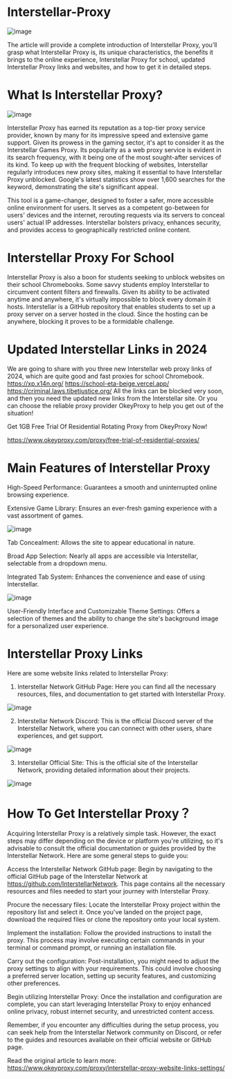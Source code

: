 # Interstellar-Proxy

![image](https://github.com/OkeyProxyCom/Interstellar-Proxy/assets/150340973/20a8b51d-86e8-4833-b994-5ebee5cf5bb1)

The article will provide a complete introduction of Interstellar Proxy, you’ll grasp what Interstellar Proxy is, its unique characteristics, the benefits it brings to the online experience, Interstellar Proxy for school, updated Interstellar Proxy links and websites, and how to get it in detailed steps.

# What Is Interstellar Proxy?

![image](https://github.com/OkeyProxyCom/Interstellar-Proxy/assets/150340973/5367019c-1988-4f28-9fdf-6c2229f4299c)

Interstellar Proxy has earned its reputation as a top-tier proxy service provider, known by many for its impressive speed and extensive game support. Given its prowess in the gaming sector, it's apt to consider it as the Interstellar Games Proxy. Its popularity as a web proxy service is evident in its search frequency, with it being one of the most sought-after services of its kind. To keep up with the frequent blocking of websites, Interstellar regularly introduces new proxy sites, making it essential to have Interstellar Proxy unblocked. Google's latest statistics show over 1,600 searches for the keyword, demonstrating the site's significant appeal.

This tool is a game-changer, designed to foster a safer, more accessible online environment for users. It serves as a competent go-between for users' devices and the internet, rerouting requests via its servers to conceal users' actual IP addresses. Interstellar bolsters privacy, enhances security, and provides access to geographically restricted online content.

# Interstellar Proxy For School
Interstellar Proxy is also a boon for students seeking to unblock websites on their school Chromebooks. Some savvy students employ Interstellar to circumvent content filters and firewalls. Given its ability to be activated anytime and anywhere, it's virtually impossible to block every domain it hosts. Interstellar is a GitHub repository that enables students to set up a proxy server on a server hosted in the cloud. Since the hosting can be anywhere, blocking it proves to be a formidable challenge.

# Updated Interstellar Links in 2024
We are going to share with you three new Interstellar web proxy links of 2024, which are quite good and fast proxies for school Chromebook.
https://xp.x14n.org/
https://school-eta-beige.vercel.app/
https://criminal.laws.tibetjustice.org/
All the links can be blocked very soon, and then you need the updated new links from the Interstellar site. Or you can choose the reliable proxy provider OkeyProxy to help you get out of the situation!

Get 1GB Free Trial Of Residential Rotating Proxy from OkeyProxy Now!

https://www.okeyproxy.com/proxy/free-trial-of-residential-proxies/

# Main Features of Interstellar Proxy

High-Speed Performance: Guarantees a smooth and uninterrupted online browsing experience.

Extensive Game Library: Ensures an ever-fresh gaming experience with a vast assortment of games.

![image](https://github.com/OkeyProxyCom/Interstellar-Proxy/assets/150340973/9b7b41e3-6ad9-40c6-8c78-af52a06ccce7)

Tab Concealment: Allows the site to appear educational in nature.

Broad App Selection: Nearly all apps are accessible via Interstellar, selectable from a dropdown menu.

Integrated Tab System: Enhances the convenience and ease of using Interstellar.

![image](https://github.com/OkeyProxyCom/Interstellar-Proxy/assets/150340973/842b116f-0504-4b9b-8287-db6a387e6614)

User-Friendly Interface and Customizable Theme Settings: Offers a selection of themes and the ability to change the site's background image for a personalized user experience.

# Interstellar Proxy Links
Here are some website links related to Interstellar Proxy:
1. Interstellar Network GitHub Page: Here you can find all the necessary resources, files, and documentation to get started with Interstellar Proxy.

![image](https://github.com/OkeyProxyCom/Interstellar-Proxy/assets/150340973/37d903d1-ce56-4cc7-907d-e28993da3f74)

2. Interstellar Network Discord: This is the official Discord server of the Interstellar Network, where you can connect with other users, share experiences, and get support.

![image](https://github.com/OkeyProxyCom/Interstellar-Proxy/assets/150340973/3d75e562-938f-4a86-a7fc-62f23cc18170)

3. Interstellar Official Site: This is the official site of the Interstellar Network, providing detailed information about their projects.

![image](https://github.com/OkeyProxyCom/Interstellar-Proxy/assets/150340973/366e8577-1812-4912-9478-643b05725428)

# How To Get Interstellar Proxy？
Acquiring Interstellar Proxy is a relatively simple task. However, the exact steps may differ depending on the device or platform you're utilizing, so it's advisable to consult the official documentation or guides provided by the Interstellar Network. Here are some general steps to guide you:

Access the Interstellar Network GitHub page: Begin by navigating to the official GitHub page of the Interstellar Network at https://github.com/InterstellarNetwork. This page contains all the necessary resources and files needed to start your journey with Interstellar Proxy.

Procure the necessary files: Locate the Interstellar Proxy project within the repository list and select it. Once you've landed on the project page, download the required files or clone the repository onto your local system.

Implement the installation: Follow the provided instructions to install the proxy. This process may involve executing certain commands in your terminal or command prompt, or running an installation file.

Carry out the configuration: Post-installation, you might need to adjust the proxy settings to align with your requirements. This could involve choosing a preferred server location, setting up security features, and customizing other preferences.

Begin utilizing Interstellar Proxy: Once the installation and configuration are complete, you can start leveraging Interstellar Proxy to enjoy enhanced online privacy, robust internet security, and unrestricted content access.

Remember, if you encounter any difficulties during the setup process, you can seek help from the Interstellar Network community on Discord, or refer to the guides and resources available on their official website or GitHub page.

Read the original article to learn more: https://www.okeyproxy.com/proxy/interstellar-proxy-website-links-settings/
